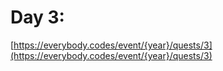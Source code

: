 # Day 3: 

[https://everybody.codes/event/{year}/quests/3](https://everybody.codes/event/{year}/quests/3)

